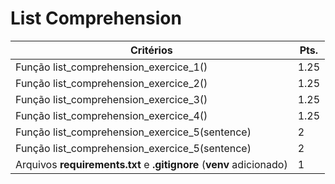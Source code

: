# List Comprehension

|  Critérios | Pts.  |
|---|---|
|  Função list_comprehension_exercice_1() | 1.25  |
|  Função list_comprehension_exercice_2() | 1.25  |
|  Função list_comprehension_exercice_3() | 1.25  |
|  Função list_comprehension_exercice_4() | 1.25  |
|  Função list_comprehension_exercice_5(sentence) | 2  |
|  Função list_comprehension_exercice_5(sentence) | 2  |
|  Arquivos **requirements.txt** e **.gitignore** (**venv** adicionado) | 1  |